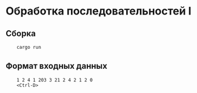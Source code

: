# Обработка последовательностей I

## Сборка

```bash
    cargo run
```

## Формат входных данных

```text
    1 2 4 1 203 3 21 2 4 2 1 2 0
    <Ctrl-D>
```



